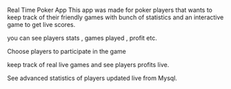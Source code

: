 Real Time Poker App
This app was made for poker players that wants to keep track of their friendly games with bunch of statistics and an interactive game to get live scores.


you can see players stats , games played , profit etc.


Choose players to participate in the game

keep track of real live games and see players profits live.

See advanced statistics of players updated live from Mysql.

